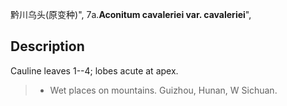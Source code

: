 黔川乌头(原变种)",
7a.**Aconitum cavaleriei var. cavaleriei**",

## Description
Cauline leaves 1--4; lobes acute at apex.

> * Wet places on mountains. Guizhou, Hunan, W Sichuan.
